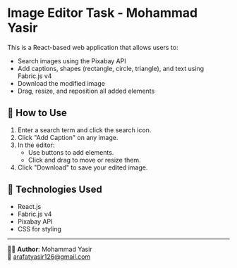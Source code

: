 # Image Editor Task - Mohammad Yasir

This is a React-based web application that allows users to:
- Search images using the Pixabay API
- Add captions, shapes (rectangle, circle, triangle), and text using Fabric.js v4
- Download the modified image
- Drag, resize, and reposition all added elements

## 🔧 How to Use

1. Enter a search term and click the search icon.
2. Click "Add Caption" on any image.
3. In the editor:
   - Use buttons to add elements.
   - Click and drag to move or resize them.
4. Click "Download" to save your edited image.

## 🚀 Technologies Used

- React.js
- Fabric.js v4
- Pixabay API
- CSS for styling

---

🧑‍💻 **Author**: Mohammad Yasir  
📧 arafatyasir126@gmail.com
